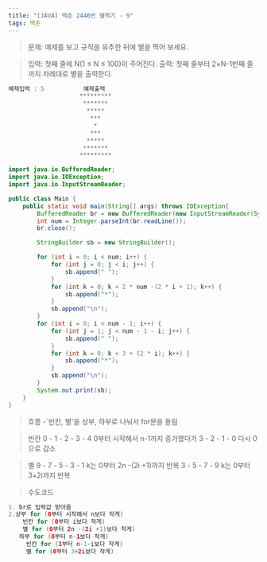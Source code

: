 ```yaml
---
title: "[JAVA] 백준 2446번 별찍기 - 9"
tags: 백준
---
```


>문제: 예제를 보고 규칙을 유추한 뒤에 별을 찍어 보세요.

>입력: 첫째 줄에 N(1 ≤ N ≤ 100)이 주어진다.
출력: 첫째 줄부터 2×N-1번째 줄까지 차례대로 별을 출력한다.

```java
예제입력 : 5           예제출력
                    *********
                     *******
                      *****
                       ***
                        *
                       ***
                      *****
                     *******
                    *********
```

```java
import java.io.BufferedReader;
import java.io.IOException;
import java.io.InputStreamReader;

public class Main {
    public static void main(String[] args) throws IOException{
        BufferedReader br = new BufferedReader(new InputStreamReader(System.in));
        int num = Integer.parseInt(br.readLine());
        br.close();

        StringBuilder sb = new StringBuilder();

        for (int i = 0; i < num; i++) {
            for (int j = 0; j < i; j++) {
                sb.append(" ");
            }
            for (int k = 0; k < 2 * num -(2 * i + 1); k++) {
                sb.append("*");
            }
            sb.append("\n");
        }
        for (int i = 0; i < num - 1; i++) {
            for (int j = 1; j < num - 1 - i; j++) {
                sb.append(" ");
            }
            for (int k = 0; k < 3 + (2 * i); k++) {
                sb.append("*");
            }
            sb.append("\n");
        }
        System.out.print(sb);
    }
}
```

>흐름
-`빈칸, 별'을 상부, 하부로 나눠서 for문을 돌림

>빈칸
0 - 1 - 2 - 3 - 4
0부터 시작해서 n-1까지 증가했다가
3 - 2 - 1 - 0
다시 0으로 감소

>별
9 - 7 - 5 - 3 - 1
k는 0부터 2n -(2i +1)까지 반복
3 - 5 - 7 - 9
k는 0부터 3+2i까지 반복

>수도코드
```java
1. br로 입력값 받아옴
2.상부 for (0부터 시작해서 n보다 작게)
    빈칸 for (0부터 i보다 작게)
    별 for (0부터 2n -(2i +1)보다 작게)
   하부 for (0부터 n-1보다 작게)
     빈칸 for (1부터 n-1-i보다 작게)
     별 for (0부터 3+2i보다 작게)
```

